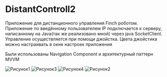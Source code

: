 # DistantControll2

Приложение для дистанционного управления Finch роботом. Приложение по введённому пользователем IP подключается к серверу, написанному на Java(так же реализовано мной)
через java SocketClient.
Управление осуществляется при помощи джойстка. Цвета джойстика можно настраивать в окне настроек приложения

Были использованы Navigation Component и архитектурный паттерн MVVM

![Рисунок1](https://user-images.githubusercontent.com/85612068/177113419-0d02a025-ddc3-46ce-87bf-3b4670018af3.png)
![Рисунок3](https://user-images.githubusercontent.com/85612068/177113444-dfe9ea95-7d61-4581-a4c8-48970c4b1d81.png)
![Рисунок4](https://user-images.githubusercontent.com/85612068/177113446-e1b5623d-83b3-4ffc-b17e-8d364ed837e4.png)
![Рисунок2](https://user-images.githubusercontent.com/85612068/177113451-94f60727-80d8-4cb0-86cf-a387ef1a5ca1.png)
